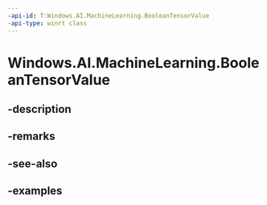 ```yaml
---
-api-id: T:Windows.AI.MachineLearning.BooleanTensorValue
-api-type: winrt class
---
```


<!-- Class syntax.
public class BooleanTensorValue : IFeatureValue, ITensorValue, IClosable
-->

# Windows.AI.MachineLearning.BooleanTensorValue

## -description

## -remarks

## -see-also

## -examples

